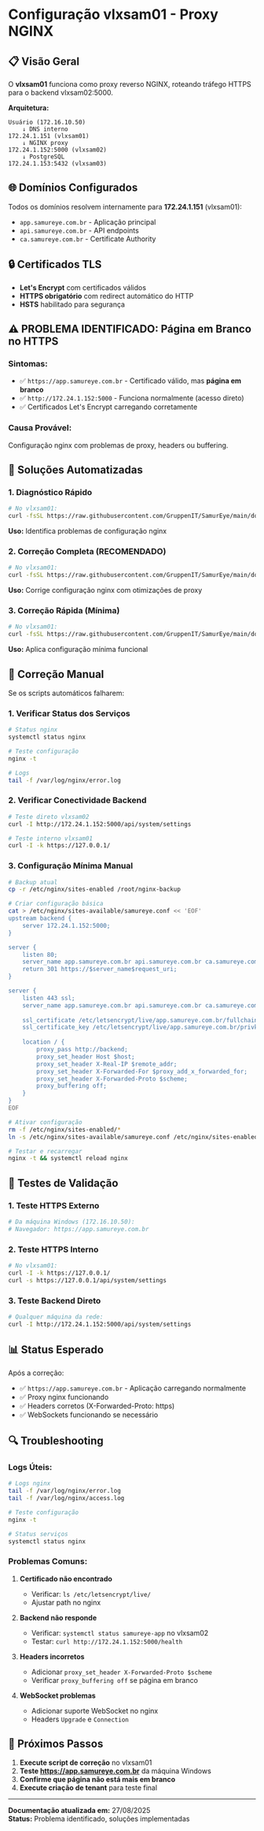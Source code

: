 # Configuração vlxsam01 - Proxy NGINX 

## 📋 Visão Geral

O **vlxsam01** funciona como proxy reverso NGINX, roteando tráfego HTTPS para o backend vlxsam02:5000.

**Arquitetura:**
```
Usuário (172.16.10.50) 
    ↓ DNS interno
172.24.1.151 (vlxsam01) 
    ↓ NGINX proxy
172.24.1.152:5000 (vlxsam02)
    ↓ PostgreSQL
172.24.1.153:5432 (vlxsam03)
```

## 🌐 Domínios Configurados

Todos os domínios resolvem internamente para **172.24.1.151** (vlxsam01):
- `app.samureye.com.br` - Aplicação principal
- `api.samureye.com.br` - API endpoints  
- `ca.samureye.com.br` - Certificate Authority

## 🔒 Certificados TLS

- **Let's Encrypt** com certificados válidos
- **HTTPS obrigatório** com redirect automático do HTTP
- **HSTS** habilitado para segurança

## ⚠️ PROBLEMA IDENTIFICADO: Página em Branco no HTTPS

### Sintomas:
- ✅ `https://app.samureye.com.br` - Certificado válido, mas **página em branco**
- ✅ `http://172.24.1.152:5000` - Funciona normalmente (acesso direto)
- ✅ Certificados Let's Encrypt carregando corretamente

### Causa Provável:
Configuração nginx com problemas de proxy, headers ou buffering.

## 🚀 Soluções Automatizadas

### 1. Diagnóstico Rápido
```bash
# No vlxsam01:
curl -fsSL https://raw.githubusercontent.com/GruppenIT/SamurEye/main/docs/deployment/vlxsam01/diagnose-nginx.sh | sudo bash
```
**Uso:** Identifica problemas de configuração nginx

### 2. Correção Completa (RECOMENDADO)
```bash
# No vlxsam01:
curl -fsSL https://raw.githubusercontent.com/GruppenIT/SamurEye/main/docs/deployment/vlxsam01/fix-nginx-proxy.sh | sudo bash
```
**Uso:** Corrige configuração nginx com otimizações de proxy

### 3. Correção Rápida (Mínima)
```bash
# No vlxsam01:
curl -fsSL https://raw.githubusercontent.com/GruppenIT/SamurEye/main/docs/deployment/vlxsam01/quick-fix-nginx.sh | sudo bash
```
**Uso:** Aplica configuração mínima funcional

## 🔧 Correção Manual

Se os scripts automáticos falharem:

### 1. Verificar Status dos Serviços
```bash
# Status nginx
systemctl status nginx

# Teste configuração
nginx -t

# Logs
tail -f /var/log/nginx/error.log
```

### 2. Verificar Conectividade Backend
```bash
# Teste direto vlxsam02
curl -I http://172.24.1.152:5000/api/system/settings

# Teste interno vlxsam01
curl -I -k https://127.0.0.1/
```

### 3. Configuração Mínima Manual
```bash
# Backup atual
cp -r /etc/nginx/sites-enabled /root/nginx-backup

# Criar configuração básica
cat > /etc/nginx/sites-available/samureye.conf << 'EOF'
upstream backend {
    server 172.24.1.152:5000;
}

server {
    listen 80;
    server_name app.samureye.com.br api.samureye.com.br ca.samureye.com.br;
    return 301 https://$server_name$request_uri;
}

server {
    listen 443 ssl;
    server_name app.samureye.com.br api.samureye.com.br ca.samureye.com.br;
    
    ssl_certificate /etc/letsencrypt/live/app.samureye.com.br/fullchain.pem;
    ssl_certificate_key /etc/letsencrypt/live/app.samureye.com.br/privkey.pem;
    
    location / {
        proxy_pass http://backend;
        proxy_set_header Host $host;
        proxy_set_header X-Real-IP $remote_addr;
        proxy_set_header X-Forwarded-For $proxy_add_x_forwarded_for;
        proxy_set_header X-Forwarded-Proto $scheme;
        proxy_buffering off;
    }
}
EOF

# Ativar configuração
rm -f /etc/nginx/sites-enabled/*
ln -s /etc/nginx/sites-available/samureye.conf /etc/nginx/sites-enabled/

# Testar e recarregar
nginx -t && systemctl reload nginx
```

## 🧪 Testes de Validação

### 1. Teste HTTPS Externo
```bash
# Da máquina Windows (172.16.10.50):
# Navegador: https://app.samureye.com.br
```

### 2. Teste HTTPS Interno  
```bash
# No vlxsam01:
curl -I -k https://127.0.0.1/
curl -s https://127.0.0.1/api/system/settings
```

### 3. Teste Backend Direto
```bash
# Qualquer máquina da rede:
curl -I http://172.24.1.152:5000/api/system/settings
```

## 📊 Status Esperado

Após a correção:
- ✅ `https://app.samureye.com.br` - Aplicação carregando normalmente
- ✅ Proxy nginx funcionando
- ✅ Headers corretos (X-Forwarded-Proto: https)
- ✅ WebSockets funcionando se necessário

## 🔍 Troubleshooting

### Logs Úteis:
```bash
# Logs nginx
tail -f /var/log/nginx/error.log
tail -f /var/log/nginx/access.log

# Teste configuração
nginx -t

# Status serviços
systemctl status nginx
```

### Problemas Comuns:

1. **Certificado não encontrado**
   - Verificar: `ls /etc/letsencrypt/live/`
   - Ajustar path no nginx

2. **Backend não responde**
   - Verificar: `systemctl status samureye-app` no vlxsam02
   - Testar: `curl http://172.24.1.152:5000/health`

3. **Headers incorretos**
   - Adicionar `proxy_set_header X-Forwarded-Proto $scheme`
   - Verificar `proxy_buffering off` se página em branco

4. **WebSocket problemas**
   - Adicionar suporte WebSocket no nginx
   - Headers `Upgrade` e `Connection`

## 🎯 Próximos Passos

1. **Execute script de correção** no vlxsam01
2. **Teste https://app.samureye.com.br** da máquina Windows
3. **Confirme que página não está mais em branco**
4. **Execute criação de tenant** para teste final

---

**Documentação atualizada em:** 27/08/2025  
**Status:** Problema identificado, soluções implementadas